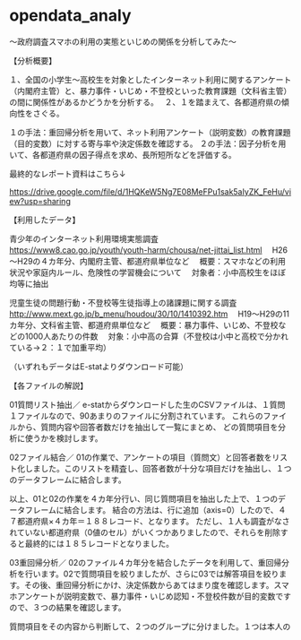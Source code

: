 # opendata_analy
～政府調査スマホの利用の実態といじめの関係を分析してみた～

【分析概要】

１、全国の小学生～高校生を対象としたインターネット利用に関するアンケート（内閣府主管）と、暴力事件・いじめ・不登校といった教育課題（文科省主管）の間に関係性があるかどうかを分析する。　
２、１を踏まえて、各都道府県の傾向性をさぐる。

１の手法：重回帰分析を用いて、ネット利用アンケート（説明変数）の教育課題（目的変数）に対する寄与率や決定係数を確認する。
２の手法：因子分析を用いて、各都道府県の因子得点を求め、長所短所などを評価する。

最終的なレポート資料はこちら↓

https://drive.google.com/file/d/1HQKeW5Ng7E08MeFPu1sak5aIyZK_FeHu/view?usp=sharing 


【利用したデータ】

青少年のインターネット利用環境実態調査
　https://www8.cao.go.jp/youth/youth-harm/chousa/net-jittai_list.html
　H26～H29の４カ年分、内閣府主管、都道府県単位など
　概要：スマホなどの利用状況や家庭内ルール、危険性の学習機会について
　対象者：小中高校生をほぼ均等に抽出

児童生徒の問題行動・不登校等生徒指導上の諸課題に関する調査
　http://www.mext.go.jp/b_menu/houdou/30/10/1410392.htm
　H19～H29の11カ年分、文科省主管、都道府県単位など
　概要：暴力事件、いじめ、不登校などの1000人あたりの件数
　対象：小中高の合算（不登校は小中と高校で分かれている→２：１で加重平均）

（いずれもデータはE-statよりダウンロード可能）



【各ファイルの解説】

01質問リスト抽出／
e-statからダウンロードした生のCSVファイルは、１質問１ファイルなので、90あまりのファイルに分割されています。
これらのファイルから、質問内容や回答者数だけを抽出して一覧にまとめ、
どの質問項目を分析に使うかを検討します。

02ファイル結合／
01の作業で、アンケートの項目（質問文）と回答者数をリスト化しました。このリストを精査し、回答者数が十分な項目だけを抽出し、１つのデータフレームに結合します。

以上、01と02の作業を４カ年分行い、同じ質問項目を抽出した上で、１つのデータフレームに結合します。
結合の方法は、行に追加（axis=0）したので、４７都道府県×４カ年＝１８８レコード、となります。
ただし、１人も調査がなされていない都道府県（0値のセル）がいくつかありましたので、それらを削除すると最終的には１８５レコードとなりました。

03重回帰分析／
02のファイル４カ年分を結合したデータを利用して、重回帰分析を行います。02で質問項目を絞りましたが、さらに03では解答項目を絞ります。その後、重回帰分析にかけ、決定係数からあてはまり度を確認します。スマホアンケートが説明変数で、暴力事件・いじめ認知・不登校件数が目的変数ですので、３つの結果を確認します。


質問項目をその内容から判断して、２つのグループに分けました。１つは本人の



